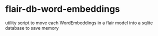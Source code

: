 # flair-db-word-embeddings
utility script to move each WordEmbeddings in a flair model into a sqlite database to save memory
